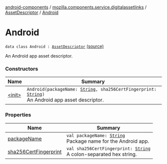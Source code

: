 [android-components](../../../index.md) / [mozilla.components.service.digitalassetlinks](../../index.md) / [AssetDescriptor](../index.md) / [Android](./index.md)

# Android

`data class Android : `[`AssetDescriptor`](../index.md) [(source)](https://github.com/mozilla-mobile/android-components/blob/master/components/service/digitalassetlinks/src/main/java/mozilla/components/service/digitalassetlinks/AssetDescriptor.kt#L37)

An Android app asset descriptor.

### Constructors

| Name | Summary |
|---|---|
| [&lt;init&gt;](-init-.md) | `Android(packageName: `[`String`](https://kotlinlang.org/api/latest/jvm/stdlib/kotlin/-string/index.html)`, sha256CertFingerprint: `[`String`](https://kotlinlang.org/api/latest/jvm/stdlib/kotlin/-string/index.html)`)`<br>An Android app asset descriptor. |

### Properties

| Name | Summary |
|---|---|
| [packageName](package-name.md) | `val packageName: `[`String`](https://kotlinlang.org/api/latest/jvm/stdlib/kotlin/-string/index.html)<br>Package name for the Android app. |
| [sha256CertFingerprint](sha256-cert-fingerprint.md) | `val sha256CertFingerprint: `[`String`](https://kotlinlang.org/api/latest/jvm/stdlib/kotlin/-string/index.html)<br>A colon-separated hex string. |
